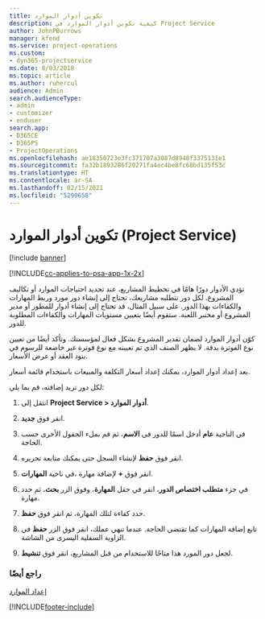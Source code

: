 ```yaml
---
title: تكوين أدوار الموارد
description: كيفية تكوين أدوار الموارد في Project Service
author: JohnPBurrows
manager: kfend
ms.service: project-operations
ms.custom:
- dyn365-projectservice
ms.date: 8/03/2018
ms.topic: article
ms.author: ruhercul
audience: Admin
search.audienceType:
- admin
- customizer
- enduser
search.app:
- D365CE
- D365PS
- ProjectOperations
ms.openlocfilehash: ae18350723e3fc371707a3087d8948f3375131e1
ms.sourcegitcommit: fa32b1893286f20271fa4ec4be8fc68bd135f53c
ms.translationtype: HT
ms.contentlocale: ar-SA
ms.lasthandoff: 02/15/2021
ms.locfileid: "5290658"
---
```

# <a name="configure-resource-roles-project-service"></a>تكوين أدوار الموارد (Project Service)

[!include [banner](../includes/psa-now-project-operations.md)]

[!INCLUDE[cc-applies-to-psa-app-1x-2x](../includes/cc-applies-to-psa-app-1x-2x.md)]

تؤدي الأدوار دورًا هامًا في تخطيط المشاريع، عند تحديد احتياجات الموارد أو تكاليف المشروع. لكل دور تتطلبه مشاريعك، تحتاج إلى إنشاء دور مورد وربط المهارات والكفاءات بهذا الدور. على سبيل المثال، قد تحتاج إلى إنشاء أدوار للمطور أو مدير المشروع أو مختبر اللعبة. ستقوم أيضًا بتعيين مستويات المهارات والكفاءات المطلوبة للدور.  
  
 كوّن أدوار الموارد لضمان تقدير المشروع بشكل فعال لمؤسستك.  وتأكد أيضًا من تعيين نوع الفوترة بدقة. لا يظهر الصنف الذي تم تعيينه مع نوع فوترة غير خاضعة للرسوم في بنود العقد أو عرض الأسعار.  
  
 بعد إعداد أدوار الموارد، يمكنك إعداد أسعار التكلفة والمبيعات باستخدام قائمة أسعار.  
  
 لكل دور تريد إضافته، قم بما يلي:  
  
1.  انتقل إلى **Project Service > أدوار الموارد‬**.  
  
2.  انقر فوق **جديد**.  
  
3.  في الناحية **عام** أدخل اسمًا للدور في **الاسم**، ثم قم بملء الحقول الأخرى حسب الحاجة.  
  
4.  انقر فوق **حفظ** لإنشاء السجل حتى يمكنك متابعة تحريره.  
  
5.  في ناحية **المهارات‏‎**، انقر فوق **+** لإضافة مهارة.  
  
6.  في جزء **متطلب اختصاص الدور‬**، انقر في حقل **المهارة**، وفوق الزر **بحث**، ثم حدد مهارة.  
  
7.  حدد كفاءة لتلك المهارة، ثم انقر فوق **حفظ**.  
  
8.  تابع إضافة المهارات كما تقتضي الحاجة. عندما تنهي عملك، انقر فوق الزر **حفظ** في الزاوية السفلية اليسرى من الشاشة.  
  
9. لجعل دور المورد هذا متاحًا للاستخدام من قبل المشاريع، انقر فوق **تنشيط**.  
  
### <a name="see-also"></a>راجع أيضًا  
 [إعداد الموارد](../psa/set-up-resources.md)


[!INCLUDE[footer-include](../includes/footer-banner.md)]